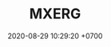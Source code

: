 ---
layout: 
permalink: /team/:title.html
categories: subs
maincover: /assets/avatars/female1.webp
vip: /assets/mis/vip.png
sub: /assets/mis/sub.png
gift: /assets/mis/gift.png
founder: /assets/mis/founder.png
tickets: 17
date: 2020-08-29 10:29:20 +0700
title: MXERG

---